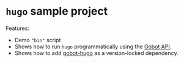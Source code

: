 # `hugo` sample project

Features:

- Demo `"bin"` script
- Shows how to run `hugo` programmatically using the [Gobot API](https://github.com/benallfree/gobot/tree/v1.0.0-alpha.32/docs/readme.md).
- Shows how to add [gobot-hugo](https://www.npmjs.com/package/gobot-hugo) as a version-locked dependency.
